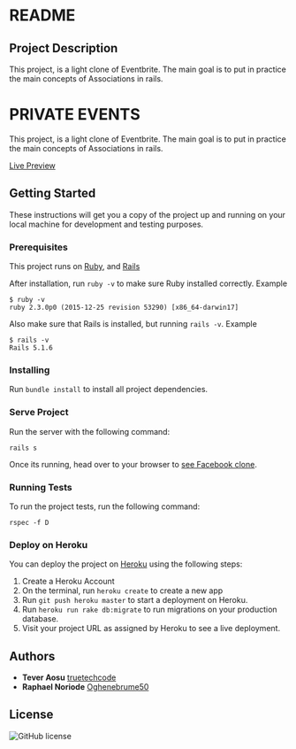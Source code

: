 # README

## Project Description
This project, is a light clone of Eventbrite. The main goal is to put in practice the main concepts of Associations in rails.

# PRIVATE EVENTS

This project, is a light clone of Eventbrite. The main goal is to put in practice the main concepts of Associations in rails.

[Live Preview](https://young-retreat-43768.herokuapp.com/)

## Getting Started

These instructions will get you a copy of the project up and running on your local machine for development and testing purposes. 

### Prerequisites

This project runs on [Ruby](https://www.ruby-lang.org/en/documentation/installation/), and [Rails](http://installrails.com/)

After installation, run `ruby -v` to make sure Ruby installed correctly. Example
```
$ ruby -v
ruby 2.3.0p0 (2015-12-25 revision 53290) [x86_64-darwin17]
```

Also make sure that Rails is installed, but running `rails -v`. 
Example
```
$ rails -v
Rails 5.1.6
```

### Installing

Run `bundle install` to install all project dependencies.

### Serve Project

Run the server with the following command:

```
rails s
```

Once its running, head over to your browser to [see Facebook clone](http://localhost:3000/).


### Running Tests

To run the project tests, run the following command:
```
rspec -f D
```

### Deploy on Heroku

You can deploy the project on [Heroku](https://www.heroku.com/) using the following steps:

1. Create a Heroku Account
2. On the terminal, run `heroku create` to create a new app
3. Run `git push heroku master` to start a deployment on Heroku.
4. Run `heroku run rake db:migrate` to run migrations on your production database.
5. Visit your project URL as assigned by Heroku to see a live deployment.

## Authors

* **Tever Aosu** [truetechcode](https://github.com/truetechcode)
* **Raphael Noriode** [Oghenebrume50](https://github.com/Oghenebrume50)

## License

![GitHub license](https://img.shields.io/badge/license-MIT-blue.svg)
